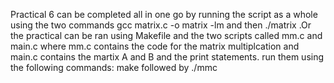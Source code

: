 Practical 6 can be completed all in one go by running the script as a whole using the two commands gcc matrix.c -o matrix -lm and then ./matrix .Or the practical can be ran using Makefile and the two scripts called mm.c and main.c where mm.c contains the code for the matrix multiplcation and main.c contains the martix A and B and the print statements. run them using the following commands:  make followed by ./mmc
